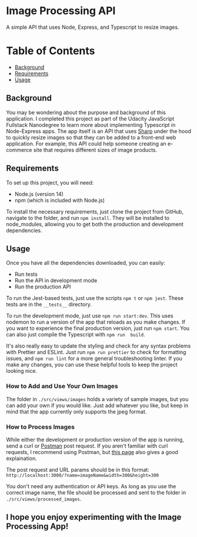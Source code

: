 # Image Processing API

A simple API that uses Node, Express, and Typescript to resize images.

# Table of Contents

* [Background](#background)
* [Requirements](#requirements)
* [Usage](#usage)

## Background

You may be wondering about the purpose and background of this
application. I completed this project as part of the Udacity 
JavaScript Fullstack Nanodegree to learn more about implementing
Typescript in Node-Express apps. The app itself is an API that
uses [Sharp](https://sharp.pixelplumbing.com/) under the hood 
to quickly resize images so that they can be added to a front-end
web application. For example, this API could help someone creating 
an e-commerce site that requires different sizes of image products.    

## Requirements
To set up this project, you will need:
* Node.js (version 14)
* npm (which is included with Node.js)

To install the necessary requirements, just clone the project from 
GitHub, navigate to the folder, and run `npm install`. They will 
be installed to node_modules, allowing you to get both the 
production and development dependencies.

## Usage
Once you have all the dependencies downloaded, you can easily:
* Run tests
* Run the API in development mode
* Run the production API

To run the Jest-based tests, just use the scripts `npm t` or
`npm jest`. These tests are in the `__tests__` directory.

To run the development mode, just use `npm run start:dev`. This uses
nodemon to run a version of the app that reloads as you make changes.
If you want to experience the final production version, just run
`npm start`. You can also just compile the Typescript with `npm run 
build`.

It's also really easy to update the styling and check for any syntax
problems with Prettier and ESLint. Just run `npm run prettier` to 
check for formatting issues, and `npm run lint` for a more general 
troubleshooting linter. If you make any changes, you can use these
helpful tools to keep the project looking nice.

### How to Add and Use Your Own Images

The folder in `./src/views/images` holds a variety of sample images, 
but you can add your own if you would like. Just add whatever you like,
but keep in mind that the app currently only supports the jpeg format.
    
### How to Process Images

While either the development or production version of the app is 
running, send a curl or [Postman](https://www.postman.com/) post request.
If you aren't familiar with curl requests, I recommend using Postman,
but [this page](https://idratherbewriting.com/learnapidoc/docapis_install_curl.html)
also gives a good explaination. 

The post request and URL params should be in this format:
    `http://localhost:3000/?name=imageName&width=300&height=300`

You don't need any authentication or API keys.
As long as you use the correct image name, the file should be processed and
sent to the folder in `./src/views/processed_images`.

## I hope you enjoy experimenting with the **Image Processing App**!